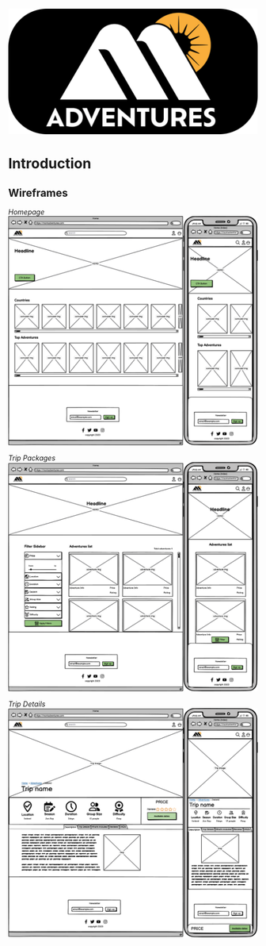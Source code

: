 ![Logo](github_assets/readme_images/docs-logo.png)

# Introduction

## Wireframes

*Homepage*
![Homepage Wireframe](github_assets/readme_images/wireframes/Homepage(index).png)

*Trip Packages*
![Trip-packages Wireframe](github_assets/readme_images/wireframes/Trip-packages.png)

*Trip Details*
![Trip-details Wireframe](github_assets/readme_images/wireframes/Trip-details.png)